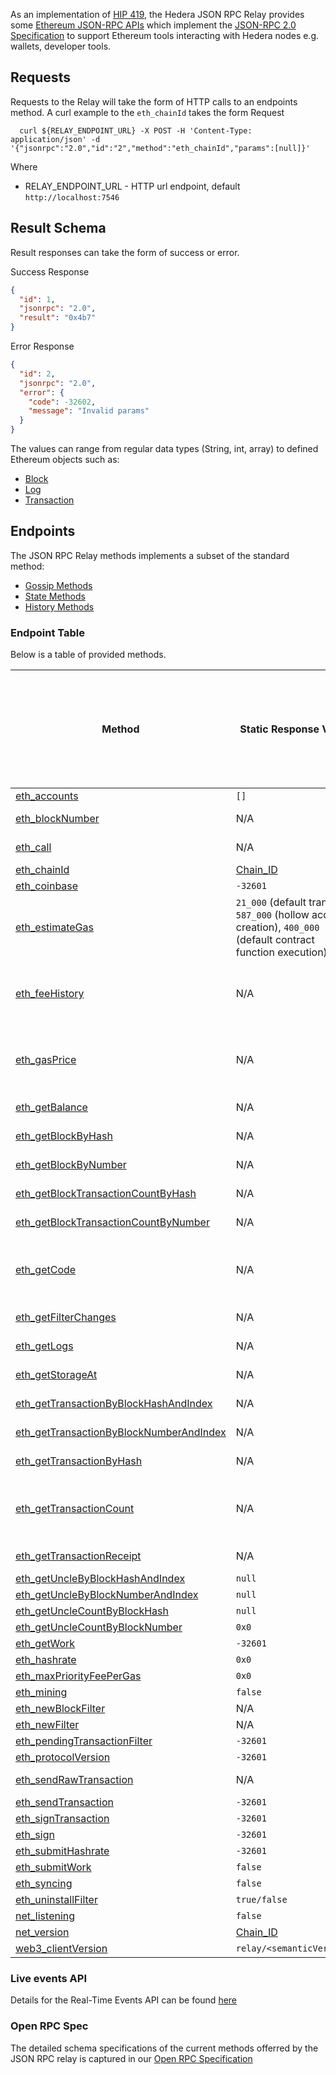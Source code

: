 As an implementation of [HIP 419](https://hips.hedera.com/hip/hip-482), the Hedera JSON RPC Relay provides some [Ethereum JSON-RPC APIs](https://ethereum.github.io/execution-apis/api-documentation/) which implement the [JSON-RPC 2.0 Specification](https://www.jsonrpc.org/specification) to support Ethereum tools interacting with Hedera nodes e.g. wallets, developer tools.

## Requests
Requests to the Relay will take the form of HTTP calls to an endpoints method.
A curl example to the `eth_chainId` takes the form
Request

```shell
  curl ${RELAY_ENDPOINT_URL} -X POST -H 'Content-Type: application/json' -d '{"jsonrpc":"2.0","id":"2","method":"eth_chainId","params":[null]}'
```

Where

- RELAY_ENDPOINT_URL - HTTP url endpoint, default `http://localhost:7546`

## Result Schema

Result responses can take the form of success or error.

Success Response

```json
{
  "id": 1,
  "jsonrpc": "2.0",
  "result": "0x4b7"
}
```

Error Response

```json
{
  "id": 2,
  "jsonrpc": "2.0",
  "error": {
    "code": -32602,
    "message": "Invalid params"
  }
}
```

The values can range from regular data types (String, int, array) to defined Ethereum objects such as:

- [Block](https://besu.hyperledger.org/en/stable/Reference/API-Objects/#block-object)
- [Log](https://besu.hyperledger.org/en/stable/Reference/API-Objects/#log-object)
- [Transaction](https://besu.hyperledger.org/en/stable/Reference/API-Objects/#transaction-object)

## Endpoints

The JSON RPC Relay methods implements a subset of the standard method:

- [Gossip Methods](https://ethereum.org/en/developers/docs/apis/json-rpc/#gossip-methods)
- [State Methods](https://ethereum.org/en/developers/docs/apis/json-rpc/#state_methods)
- [History Methods](https://ethereum.org/en/developers/docs/apis/json-rpc/#history_methods)

### Endpoint Table

Below is a table of provided methods.

| Method                                                                                                                                     | Static Response Value                                                                                             | Hedera Nodes (Relay Only, Mirror Node, Consensus Node, Both Nodes)   |
|--------------------------------------------------------------------------------------------------------------------------------------------|-------------------------------------------------------------------------------------------------------------------|----------------------------------------------------------------------|
| [eth_accounts](https://ethereum.org/en/developers/docs/apis/json-rpc/#eth_accounts)                                                        | `[]`                                                                                                              | N/A                                                                  |
| [eth_blockNumber](https://ethereum.org/en/developers/docs/apis/json-rpc/#eth_blocknumber)                                                  | N/A                                                                                                               | Mirror Node                                                          |
| [eth_call](https://ethereum.org/en/developers/docs/apis/json-rpc/#eth_call)                                                                | N/A                                                                                                               | Consensus Node                                                       |
| [eth_chainId](https://besu.hyperledger.org/en/stable/Reference/API-Methods/#eth_chainid)                                                   | [Chain_ID](../README.md#configuration)                                                                            | Relay Only                                                           |
| [eth_coinbase](https://ethereum.org/en/developers/docs/apis/json-rpc/#eth_coinbase)                                                        | `-32601`                                                                                                          | N/A                                                                  |
| [eth_estimateGas](https://ethereum.org/en/developers/docs/apis/json-rpc/#eth_estimategas)                                                  | `21_000` (default transfer), `587_000` (hollow account creation), `400_000` (default contract function execution) | N/A                                                                  |
| [eth_feeHistory](https://besu.hyperledger.org/en/stable/Reference/API-Methods/#eth_feehistory)                                             | N/A                                                                                                               | Mirror Node, Consensus Node backup                                   |
| [eth_gasPrice](https://ethereum.org/en/developers/docs/apis/json-rpc/#eth_gasprice)                                                        | N/A                                                                                                               | Mirror Node, Consensus Node backup                                   |
| [eth_getBalance](https://ethereum.org/en/developers/docs/apis/json-rpc/#eth_getbalance)                                                    | N/A                                                                                                               | Mirror Node                                                          |
| [eth_getBlockByHash](https://ethereum.org/en/developers/docs/apis/json-rpc/#eth_getblockbyhash)                                            | N/A                                                                                                               | Mirror Node                                                          |
| [eth_getBlockByNumber](https://ethereum.org/en/developers/docs/apis/json-rpc/#eth_getblockbynumber)                                        | N/A                                                                                                               | Mirror Node                                                          |
| [eth_getBlockTransactionCountByHash](https://ethereum.org/en/developers/docs/apis/json-rpc/#eth_getblocktransactioncountbyhash)            | N/A                                                                                                               | Mirror Node                                                          |
| [eth_getBlockTransactionCountByNumber](https://ethereum.org/en/developers/docs/apis/json-rpc/#eth_getblocktransactioncountbynumber)        | N/A                                                                                                               | Mirror Node                                                          |
| [eth_getCode](https://besu.hyperledger.org/en/stable/Reference/API-Methods/#eth_getCode)                                                   | N/A                                                                                                               | Mirror Node, Consensus Node backup                                   |
| [eth_getFilterChanges](https://besu.hyperledger.org/en/stable/Reference/API-Methods/#eth_getfilterchanges)                                 | N/A                                                                                                               | Mirror Node                                                          |
| [eth_getLogs](https://ethereum.org/en/developers/docs/apis/json-rpc/#eth_getlogs)                                                          | N/A                                                                                                               | Mirror Node                                                          |
| [eth_getStorageAt](https://ethereum.org/en/developers/docs/apis/json-rpc/#eth_getStorageAt)                                                | N/A                                                                                                               | Mirror Node                                                          |
| [eth_getTransactionByBlockHashAndIndex](https://ethereum.org/en/developers/docs/apis/json-rpc/#eth_gettransactionbyblockhashandindex)      | N/A                                                                                                               | Mirror Node                                                          |
| [eth_getTransactionByBlockNumberAndIndex](https://ethereum.org/en/developers/docs/apis/json-rpc/#eth_gettransactionbyblocknumberandindex)  | N/A                                                                                                               | Mirror Node                                                          |
| [eth_getTransactionByHash](https://ethereum.org/en/developers/docs/apis/json-rpc/#eth_gettransactionbyhash)                                | N/A                                                                                                               | Mirror Node                                                          |
| [eth_getTransactionCount](https://ethereum.org/en/developers/docs/apis/json-rpc/#eth_gettransactioncount)                                  | N/A                                                                                                               | Mirror Node, Consensus Node backup                                   |
| [eth_getTransactionReceipt](https://ethereum.org/en/developers/docs/apis/json-rpc/#eth_gettransactionreceipt)                              | N/A                                                                                                               | Mirror Node                                                          
| [eth_getUncleByBlockHashAndIndex](https://ethereum.org/en/developers/docs/apis/json-rpc/#eth_getunclebyblockhashandindex)                  | `null`                                                                                                            | N/A                                                                  |
| [eth_getUncleByBlockNumberAndIndex](https://ethereum.org/en/developers/docs/apis/json-rpc/#eth_getunclebyblocknumberandindex)              | `null`                                                                                                            | N/A                                                                  |
| [eth_getUncleCountByBlockHash](https://ethereum.org/en/developers/docs/apis/json-rpc/#eth_getunclecountbyblockhash)                        | `null`                                                                                                            | N/A                                                                  |
| [eth_getUncleCountByBlockNumber](https://ethereum.org/en/developers/docs/apis/json-rpc/#eth_getunclecountbyblocknumber)                    | `0x0`                                                                                                             | N/A                                                                  |
| [eth_getWork](https://ethereum.org/en/developers/docs/apis/json-rpc/#eth_getwork)                                                          | `-32601`                                                                                                          | N/A                                                                  |
| [eth_hashrate](https://ethereum.org/en/developers/docs/apis/json-rpc/#eth_hashrate)                                                        | `0x0`                                                                                                             | N/A                                                                  |
| [eth_maxPriorityFeePerGas](https://docs.alchemy.com/reference/eth-maxpriorityfeepergas)                                                    | `0x0`                                                                                                             | N/A                                                                  |
| [eth_mining](https://ethereum.org/en/developers/docs/apis/json-rpc/#eth_mining)                                                            | `false`                                                                                                           | N/A                                                                  |
| [eth_newBlockFilter](https://ethereum.org/en/developers/docs/apis/json-rpc/#eth_newblockfilter)                                           | N/A                                                                                                               | N/A                                                                  |
| [eth_newFilter](https://ethereum.org/en/developers/docs/apis/json-rpc/#eth_newfilter)                                                      | N/A                                                                                                               | N/A                                                                  |
| [eth_pendingTransactionFilter](https://ethereum.org/en/developers/docs/apis/json-rpc/#eth_newpendingtransactionfilter)                     | `-32601`                                                                                                          | N/A                                                                  |
| [eth_protocolVersion](https://ethereum.org/en/developers/docs/apis/json-rpc/#eth_protocolversion)                                          | `-32601`                                                                                                          | N/A                                                                  |
| [eth_sendRawTransaction](https://ethereum.org/en/developers/docs/apis/json-rpc/#eth_sendrawtransaction)                                    | N/A                                                                                                               | Consensus Node                                                       |
| [eth_sendTransaction](https://ethereum.org/en/developers/docs/apis/json-rpc/#eth_sendtransaction)                                          | `-32601`                                                                                                          | N/A                                                                  |
| [eth_signTransaction](https://ethereum.org/en/developers/docs/apis/json-rpc/#eth_signtransaction)                                          | `-32601`                                                                                                          | N/A                                                                  |
| [eth_sign](https://ethereum.org/en/developers/docs/apis/json-rpc/#eth_sign)                                                                | `-32601`                                                                                                          | N/A                                                                  |
| [eth_submitHashrate](https://ethereum.org/en/developers/docs/apis/json-rpc/#eth_submithashrate)                                            | `-32601`                                                                                                          | N/A                                                                  |
| [eth_submitWork](https://ethereum.org/en/developers/docs/apis/json-rpc/#eth_submitwork)                                                    | `false`                                                                                                           | N/A                                                                  |
| [eth_syncing](https://ethereum.org/en/developers/docs/apis/json-rpc/#eth_syncing)                                                          | `false`                                                                                                           | N/A                                                                  |
| [eth_uninstallFilter](https://ethereum.org/en/developers/docs/apis/json-rpc/#eth_uninstallfilter)                                          | `true/false`                                                                                                      | Relay only                                                           |
| [net_listening](https://ethereum.org/en/developers/docs/apis/json-rpc/#net_listening)                                                      | `false`                                                                                                           | N/A                                                                  |
| [net_version](https://ethereum.org/en/developers/docs/apis/json-rpc/#net_version)                                                          | [Chain_ID](../README.md#configuration)                                                                            | Relay Only                                                           |
| [web3_clientVersion](https://ethereum.org/en/developers/docs/apis/json-rpc/#web3_clientversion)                                            | `relay/<semanticVersion>`                                                                                         | Relay Only                                                           |

### Live events API

Details for the Real-Time Events API can be found [here](./live-events-api.md)

### Open RPC Spec
The detailed schema specifications of the current methods offerred by the JSON RPC relay is captured in our
[Open RPC Specification](https://playground.open-rpc.org/?schemaUrl=https://raw.githubusercontent.com/hashgraph/hedera-json-rpc-relay/main/docs/openrpc.json&uiSchema%5BappBar%5D%5Bui:splitView%5D=false&uiSchema%5BappBar%5D%5Bui:input%5D=false&uiSchema%5BappBar%5D%5Bui:examplesDropdown%5D=false)
